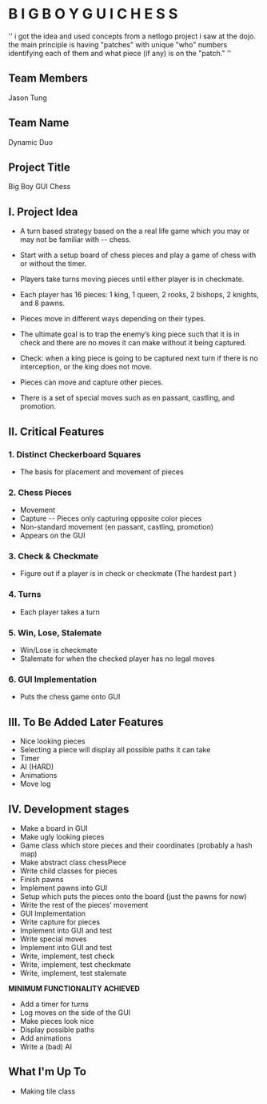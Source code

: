 # B I G   B O Y   G U I   C H E S S

'' i got the idea and used concepts from a netlogo project i saw at the dojo. the main principle is having "patches" with unique "who" numbers identifying each of them and what piece (if any) is on the "patch." ''

## Team Members                                                   
Jason Tung                                                     

## Team Name
Dynamic Duo

## Project Title
Big Boy GUI Chess

## I. Project Idea
 - A turn based strategy based on the a real life game which you may or may not be familiar with -- chess. 

 - Start with a setup board of chess pieces and play a game of chess with or without the timer. 

 - Players take turns moving pieces until either player is in checkmate.

 - Each player has 16 pieces: 1 king, 1 queen, 2 rooks, 2 bishops, 2 knights, and 8 pawns.
 - Pieces move in different ways depending on their types.
 - The ultimate goal is to trap the enemy’s king piece such that it is in check and there are no moves it can make without it being captured. 
 - Check: when a king piece is going to be captured next turn if there is no interception, or the king does not move. 
 - Pieces can move and capture other pieces.
 - There is a set of special moves such as en passant, castling, and promotion.

## II. Critical Features
### 1. Distinct Checkerboard Squares
 - The basis for placement and movement of pieces

### 2. Chess Pieces
 - Movement
 - Capture -- Pieces only capturing opposite color pieces
 - Non-standard movement (en passant, castling, promotion)
 - Appears on the GUI

### 3. Check & Checkmate
 - Figure out if a player is in check or checkmate (The hardest part )

### 4. Turns
 - Each player takes a turn

### 5. Win, Lose, Stalemate
 - Win/Lose is checkmate
 - Stalemate for when the checked player has no legal moves

### 6. GUI Implementation
 - Puts the chess game onto GUI
 
## III. To Be Added Later Features
 - Nice looking pieces
 - Selecting a piece will display all possible paths it can take
 - Timer
 - AI (HARD)
 - Animations
 - Move log

## IV. Development stages
 - Make a board in GUI
 - Make ugly looking pieces
 - Game class which store pieces and their coordinates (probably a hash map)
 - Make abstract class chessPiece
 - Write child classes for pieces
 - Finish pawns
 - Implement pawns into GUI
 - Setup which puts the pieces onto the board (just the pawns for now)
 - Write the rest of the pieces’ movement
 - GUI Implementation
 - Write capture for pieces
 - Implement into GUI and test
 - Write special moves 
 - Implement into GUI and test
 - Write,  implement, test check
 - Write,  implement, test checkmate
 - Write,  implement, test stalemate
 
**MINIMUM FUNCTIONALITY ACHIEVED**

 - Add a timer for turns
 - Log moves on the side of the GUI
 - Make pieces look nice
 - Display possible paths
 - Add animations
 - Write a (bad) AI

## What I'm Up To
 - Making tile class
